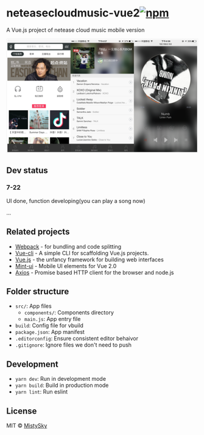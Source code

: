 # neteasecloudmusic-vue2[![npm](https://img.shields.io/npm/v/npm.svg)](https://github.com/MistySky/neteasecloudmusic-vue2)

A Vue.js project of netease cloud music mobile version

![preview](/media/preview.png)

## Dev status
### 7-22

UI done, function developing(you can play a song now)

...

## Related projects

- [Webpack](https://webpack.js.org) - for bundling and code splitting
- [Vue-cli](https://github.com/vuejs/vue-cli) - A simple CLI for scaffolding Vue.js projects.
- [Vue.js](https://vuejs.org) - the unfancy framework for building web interfaces
- [Mint-ui](https://github.com/ElemeFE/mint-ui) - Mobile UI elements for Vue 2.0
- [Axios](https://github.com/mzabriskie/axios) - Promise based HTTP client for the browser and node.js

## Folder structure

- `src/`: App files
  - `components/`: Components directory
  - `main.js`: App entry file
- `build`: Config file for vbuild
- `package.json`: App manifest
- `.editorconfig`: Ensure consistent editor behaivor
- `.gitignore`: Ignore files we don't need to push

## Development

- `yarn dev`: Run in development mode
- `yarn build`: Build in production mode
- `yarn lint`: Run eslint

## License

MIT &copy; [MistySky](https://github.com/MistySky)
